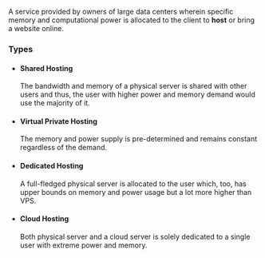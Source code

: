 A service provided by owners of large data centers wherein specific memory and computational power is allocated to the client to **host** or bring a website online.

### Types

* #### Shared Hosting
	The bandwidth and memory of a physical server is shared with other users and thus, the user with higher power and memory demand would use the majority of it.

* #### Virtual Private Hosting 
	The memory and power supply is pre-determined and remains constant regardless of the demand.

* #### Dedicated Hosting
	A full-fledged physical server is allocated to the user which, too, has upper bounds on memory and power usage but a lot more higher than VPS.

* #### Cloud Hosting
	Both physical server and a cloud server is solely dedicated  to a single user with extreme power and memory.
